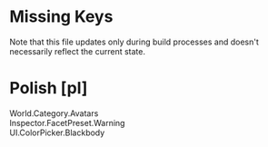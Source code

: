 # Missing Keys
Note that this file updates only during build processes and doesn't necessarily reflect the current state.

# Polish [pl]
World.Category.Avatars  
Inspector.FacetPreset.Warning  
UI.ColorPicker.Blackbody  

